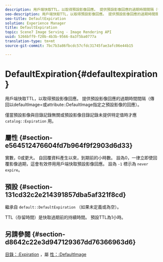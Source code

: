 ```yaml
---
description: 用戶端快取TTL，以取得預設影像回應。 提供預設影像回應的過期時間間隔（傳回以defaultImage=或屬性DefaultImage指定之預設影像的回應）。
seo-description: 用戶端快取TTL，以取得預設影像回應。 提供預設影像回應的過期時間間隔（傳回以defaultImage=或屬性DefaultImage指定之預設影像的回應）。
seo-title: DefaultExpiration
solution: Experience Manager
title: DefaultExpiration
topic: Scene7 Image Serving - Image Rendering API
uuid: 5266bff9-f20b-4b3b-9566-8a3f5ba0777a
translation-type: tm+mt
source-git-commit: 7bc7b3a86fbcdc57cfdc31745fae3afc06e44b15

---
```



# DefaultExpiration{#defaultexpiration}

用戶端快取TTL，以取得預設影像回應。 提供預設影像回應的過期時間間隔（傳回以defaultImage=或attribute::DefaultImage指定之預設影像的回應）。

僅當預設影像與目錄記錄無關或預設影像目錄記錄未提供特定值時才應 `catalog::Expiration` 用。

## 屬性 {#section-e564512476604fd7b964f9f2903d6d33}

實數，0或更大。 自回覆資料產生以來，到期前的小時數。 設為0，一律立即使回覆影像過期，這會有效停用用戶端快取預設影像回應。 設為 `-1` 標示為 `never expire`。

## 預設 {#section-131cd32c2e214391857dba5af321f8cd}

繼承自 `default::DefaultExpiration` （如果未定義或為空）。

TTL（存留時間）是快取過期前的持續時間。 預設TTL為1小時。

## 另請參閱 {#section-d8642c22e3d947129367dd76366963d6}

[目錄：:Expiration](../../../../../is-api/image-catalog/image-serving-api-ref/c-image-catalog-reference/c-image-svg-data-reference/c-svg-data-reference/r-expiration-svg.md#reference-a7afd668ecbb4d2da65d86259aa6a28a) ，屬 [性：:DefaultImage](../../../../../is-api/image-catalog/image-serving-api-ref/c-image-catalog-reference/c-attributes-reference/r-is-cat-defaultimage.md#reference-8e9900e129f54ed68462a3c2fc3bc433)
